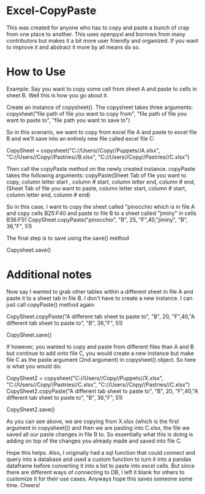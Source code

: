 # Excel-CopyPaste
This was created for anyone who has to copy and paste a bunch of crap from one place to another. This uses openpyxl and borrows from many contributors but makes it a bit more user friendly and organized. If you want to improve it and abstract it more by all means do so. 

# How to Use 

Example:
Say you want to copy some cell from sheet A and paste to cells in sheet B. Well this is how you go about it. 

Create an instance of copysheet(). 
The copysheet takes three arguments: copysheet("file path of file you want to copy from", "file path of file you want to paste to", "file path you want to save to")

So in this scenario, we want to copy from excel file A and paste to excel file B and we'll save into an entirely new file called excel file C: 

CopySheet = copysheet("C://Users//Copy//Puppets//A.xlsx", "C://Users//Copy//Pastries//B.xlsx", "C://Users//Copy//Pastries//C.xlsx")

Then call the copyPaste method on the newly created instance. 
copyPaste takes the following arguments: copyPaste(Sheet Tab of file you want to copy, column letter start , column # start, column letter end, column # end, 
                                                  (Sheet Tab of file you want to paste, column letter start, column # start, column letter end, column # end)

So in this case, I want to copy the sheet called "pinocchio which is in file A and copy cells B25:F40 and paste to file B to a sheet called "jiminy" in cells B36:F51
CopySheet.copyPaste("pinocchio", "B", 25, "F",40,"jiminy", "B", 36,"F", 51)

The final step is to save using the save() method 

Copysheet.save()

# Additional notes

Now say I wanted to grab other tables within a different sheet in file A and paste it to a sheet tab in file B. 
I don't have to create a new instance. I can just call copyPaste() method again: 

CopySheet.copyPaste("A different tab sheet to paste to", "B", 20, "F",40,"A different tab sheet to paste to", "B", 36,"F", 51)

CopySheet.save()

If however, you wanted to copy and paste from different files than A and B but continue to add onto file C, you would create a new instance but make file C as the paste 
argument (2nd argument) in copysheet() object. So here is what you would do: 

CopySheet2 = copysheet("C://Users//Copy//Puppets//X.xlsx", "C://Users//Copy//Pastries//C.xlsx", "C://Users//Copy//Pastries//C.xlsx")
CopySheet2.copyPaste("A different tab sheet to paste to", "B", 20, "F",40,"A different tab sheet to paste to", "B", 36,"F", 51)

CopySheet2.save()

As you can see above, we are copying from X.xlsx (which is the first argument in copysheet()) and then we are pasting into C.xlsx, the file we saved all our paste
changes in file B to. So essentially what this is doing is adding on top of the changes you already made and saved into file C. 

Hope this helps. Also, I originally had a sql function that could connect and query into a database and used a custom function to turn it into a pandas dataframe before 
converting it into a list to paste into excel cells. But since there are different ways of connecting to DB, I left it blank for others to customize it for their use 
cases. Anyways hope this saves someone some time. Cheers! 
